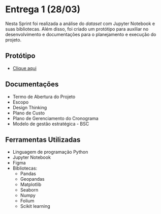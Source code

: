 # Entrega 1 (28/03)

Nesta Sprint foi realizada a análise do *dataset* com Jupyter Notebook e suas bibliotecas. Além disso, foi criado um protótipo para auxiliar no desenvolvimento e documentações para o planejamento e execução do projeto.

## Protótipo
- [Clique aqui](https://www.figma.com/proto/FT6VW1l8mL6e9nLJG4E75F/prot%C3%B3tipo?node-id=3%3A1&viewport=210%2C421%2C0.6265624761581421&scaling=contain&page-id=0%3A1)

## Documentações
- Termo de Abertura do Projeto
- Escopo
- Design Thinking
- Plano de Custo
- Plano de Gerenciamento do Cronograma
- Modelo de gestão estratégica - BSC

## Ferramentas Utilizadas
- Linguagem de programação Python
- Jupyter Notebook
- Figma
- Bibliotecas: 
	- Pandas
	- Geopandas
	- Matplotlib
	- Seaborn 
	- Numpy
	- Folium
	- Scikit learning